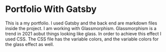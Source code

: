 # Portfolio With Gatsby
This is a my portfolio. 
I used Gatsby and the back end are markdown files inside the project.
I am working with Glassmorphism. 
Glassmorphism is a trend in 2021 aobut things looking like glass.
In order to achieve this effect I used CSS.
The CSS file has the variable colors, and the variable colors for the glass effect as well.







